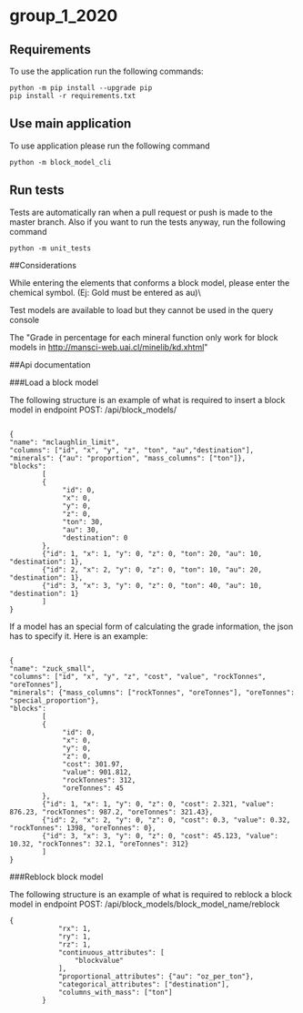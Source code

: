 # group_1_2020

## Requirements
To use the application run the following commands:

```console
python -m pip install --upgrade pip
pip install -r requirements.txt
```



## Use main application

To use application please run the following command

```console
python -m block_model_cli
```

## Run tests
Tests are automatically ran when a pull request or push is made to the master branch. Also if you want to run the tests
anyway, run the following command

```console
python -m unit_tests
```

##Considerations

While entering the elements that conforms a block model, please enter the 
chemical symbol. (Ej: Gold must be entered as au)\\

Test models are available to load but they cannot be used in the query console

The "Grade in percentage for each mineral function only work for 
block models in http://mansci-web.uai.cl/minelib/kd.xhtml"

##Api documentation

###Load a block model

The following structure is an example of what is required to insert a block model in endpoint POST: /api/block_models/
```console

{
"name": "mclaughlin_limit",
"columns": ["id", "x", "y", "z", "ton", "au","destination"],
"minerals": {"au": "proportion", "mass_columns": ["ton"]},
"blocks":
        [
        {
             "id": 0,
             "x": 0,
             "y": 0,
             "z": 0,
             "ton": 30,
             "au": 30,
             "destination": 0
        },
        {"id": 1, "x": 1, "y": 0, "z": 0, "ton": 20, "au": 10, "destination": 1},
        {"id": 2, "x": 2, "y": 0, "z": 0, "ton": 10, "au": 20, "destination": 1},
        {"id": 3, "x": 3, "y": 0, "z": 0, "ton": 40, "au": 10, "destination": 1}
        ]
}
```
If a model has an special form of calculating the grade information, the json has to specify it. Here is an example:
```console

{
"name": "zuck_small",
"columns": ["id", "x", "y", "z", "cost", "value", "rockTonnes", "oreTonnes"],
"minerals": {"mass_columns": ["rockTonnes", "oreTonnes"], "oreTonnes": "special_proportion"},
"blocks":
        [
        {
             "id": 0,
             "x": 0,
             "y": 0,
             "z": 0,
             "cost": 301.97,
             "value": 901.812,
             "rockTonnes": 312,
             "oreTonnes": 45
        },
        {"id": 1, "x": 1, "y": 0, "z": 0, "cost": 2.321, "value": 876.23, "rockTonnes": 987.2, "oreTonnes": 321.43},
        {"id": 2, "x": 2, "y": 0, "z": 0, "cost": 0.3, "value": 0.32, "rockTonnes": 1398, "oreTonnes": 0},
        {"id": 3, "x": 3, "y": 0, "z": 0, "cost": 45.123, "value": 10.32, "rockTonnes": 32.1, "oreTonnes": 312}
        ]
}
```

###Reblock block model

The following structure is an example of what is required to reblock a block model in endpoint POST: /api/block_models/block_model_name/reblock
```console
{
            "rx": 1,
            "ry": 1,
            "rz": 1,
            "continuous_attributes": [
                "blockvalue"
            ],
            "proportional_attributes": {"au": "oz_per_ton"},
            "categorical_attributes": ["destination"],
            "columns_with_mass": ["ton"]
        }
```



